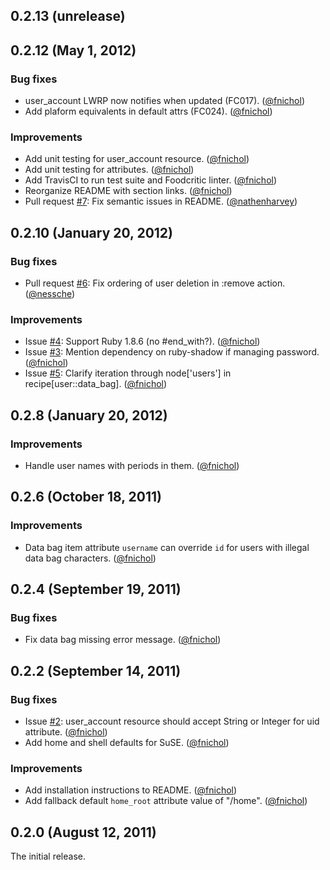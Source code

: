 ## 0.2.13 (unrelease)


## 0.2.12 (May 1, 2012)

### Bug fixes

* user_account LWRP now notifies when updated (FC017). ([@fnichol][])
* Add plaform equivalents in default attrs (FC024). ([@fnichol][])

### Improvements

* Add unit testing for user_account resource. ([@fnichol][])
* Add unit testing for attributes. ([@fnichol][])
* Add TravisCI to run test suite and Foodcritic linter. ([@fnichol][])
* Reorganize README with section links. ([@fnichol][])
* Pull request [#7](https://github.com/fnichol/chef-user/pull/7): Fix semantic issues in README. ([@nathenharvey][])


## 0.2.10 (January 20, 2012)

### Bug fixes

* Pull request [#6](https://github.com/fnichol/chef-user/pull/6): Fix ordering of user deletion in :remove action. ([@nessche][])

### Improvements

* Issue [#4](https://github.com/fnichol/chef-user/issues/4): Support Ruby 1.8.6 (no #end_with?). ([@fnichol][])
* Issue [#3](https://github.com/fnichol/chef-user/issues/3): Mention dependency on ruby-shadow if managing password. ([@fnichol][])
* Issue [#5](https://github.com/fnichol/chef-user/issues/5): Clarify iteration through node['users'] in recipe[user::data_bag]. ([@fnichol][])


## 0.2.8 (January 20, 2012)

### Improvements

* Handle user names with periods in them. ([@fnichol][])


## 0.2.6 (October 18, 2011)

### Improvements

* Data bag item attribute `username` can override `id` for users with illegal data bag characters. ([@fnichol])


## 0.2.4 (September 19, 2011)

### Bug fixes

* Fix data bag missing error message. ([@fnichol][])


## 0.2.2 (September 14, 2011)

### Bug fixes

* Issue [#2](https://github.com/fnichol/chef-user/issues/2): user_account resource should accept String or Integer for uid attribute. ([@fnichol][])
* Add home and shell defaults for SuSE. ([@fnichol][])

### Improvements

* Add installation instructions to README. ([@fnichol][])
* Add fallback default `home_root` attribute value of "/home". ([@fnichol][])


## 0.2.0 (August 12, 2011)

The initial release.

[@fnichol]: https://github.com/fnichol
[@nathenharvey]: https://github.com/nathenharvey
[@nessche]: https://github.com/nessche
